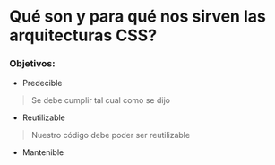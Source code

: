 # Qué son y para qué nos sirven las arquitecturas CSS?

### Objetivos:
* Predecible 
> Se debe cumplir tal cual como se dijo 
* Reutilizable
> Nuestro código debe poder ser reutilizable
* Mantenible	